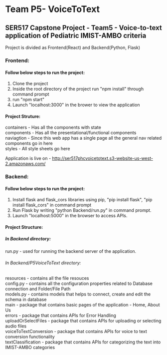 # Team P5- VoiceToText
## SER517 Capstone Project - Team5 - Voice-to-text application of Pediatric IMIST-AMBO criteria 

Project is divided as Frontend(React) and Backend(Python, Flask)

### Frontend: 

#### Follow below steps to run the project:

1. Clone the project
2. Inside the root directory of the project run "npm install" through command prompt
3. run "npm start"
4. Launch "localhost:3000" in the brower to view the application

#### Project Struture: <br>
containers - Has all the components with state <br>
components - Has all the presentational/functional components <br>
naviagtion - Since this web app has a single page all the general nav related components go in here <br>
styles - All style sheets go here


Application is live on - http://ser517phcvoicetotext.s3-website-us-west-2.amazonaws.com/


### Backend:

#### Follow below steps to run the project:

1. Install flask and flask_cors libraries using pip, "pip install flask", "pip install flask_cors" in command prompt
2. Run Flask by writing "python Backend/run.py" in command prompt.
3. Launch "localhost:5000" in the browser to access APIs.

#### Project Structure: <br>
##### In Backend directory: <br>
run.py - used for running the backend server of the application. <br>
###### In Backend/P5VoiceToText directory: <br>
resources - contains all the file resouces <br>
config.py - contains all the configuration properties related to Database connection and Folder/File Path <br>
models.py - contains models that helps to connect, create and edit the schema in database <br>
main - package that contains basic pages of the application - Home, About Us <br>
errors - package that contains APIs for Error Handling <br>
uploadOrSelectFiles - package that contains APIs for uploading or selecting audio files <br>
voiceToTextConversion - package that contains APIs for voice to text conversion functionality <br>
textClassification - package that contains APIs for categorizing the text into IMIST-AMBO categories <br>
